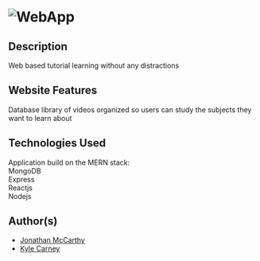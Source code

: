 # ![WebApp](https://github.com/girthtanin/subject-youtube/subject-youtube/client/public/images/subject_youtube_logo.png)

## Description
Web based tutorial learning without any distractions

## Website Features
Database library of videos organized so users can study the subjects they want to learn about

## Technologies Used
Application build on the MERN stack: <br>
MongoDB <br>
Express <br>
Reactjs <br>
Nodejs <br>

## Author(s)
  - [Jonathan McCarthy](https://github.com/girthtanin)
  - [Kyle Carney](https://github.com/kylecarney) 

